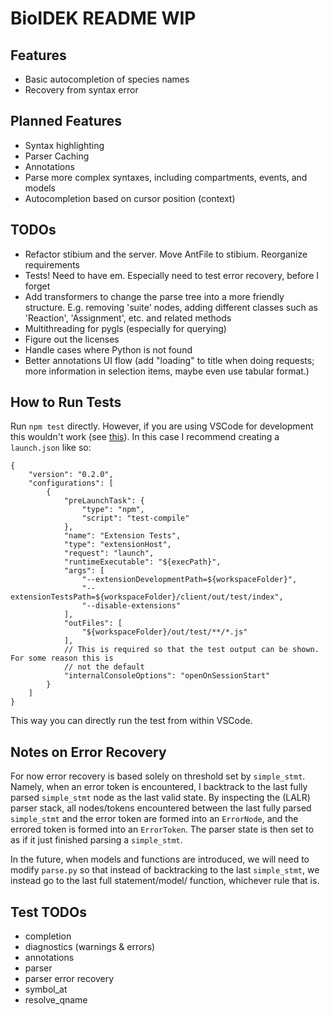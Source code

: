 # BioIDEK README WIP

## Features
* Basic autocompletion of species names
* Recovery from syntax error

## Planned Features
* Syntax highlighting
* Parser Caching
* Annotations
* Parse more complex syntaxes, including compartments, events, and models
* Autocompletion based on cursor position (context)

## TODOs
* Refactor stibium and the server. Move AntFile to stibium. Reorganize requirements
* Tests! Need to have em. Especially need to test error recovery, before I forget
* Add transformers to change the parse tree into a more friendly structure. E.g. removing 'suite'
nodes, adding different classes such as 'Reaction', 'Assignment', etc. and related methods
* Multithreading for pygls (especially for querying)
* Figure out the licenses
* Handle cases where Python is not found
* Better annotations UI flow (add "loading" to title when doing requests; more information in
selection items, maybe even use tabular format.)

## How to Run Tests
Run `npm test` directly. However, if you are using VSCode for development this wouldn't work (see
[this](https://code.visualstudio.com/api/working-with-extensions/testing-extension#using-insiders-version-for-extension-development)).
In this case I recommend creating a `launch.json` like so:
```
{
    "version": "0.2.0",
    "configurations": [
        {
            "preLaunchTask": {
                "type": "npm",
                "script": "test-compile"
            },
            "name": "Extension Tests",
            "type": "extensionHost",
            "request": "launch",
            "runtimeExecutable": "${execPath}",
            "args": [
                "--extensionDevelopmentPath=${workspaceFolder}",
                "--extensionTestsPath=${workspaceFolder}/client/out/test/index",
                "--disable-extensions"
            ],
            "outFiles": [
                "${workspaceFolder}/out/test/**/*.js"
            ],
            // This is required so that the test output can be shown. For some reason this is
            // not the default
            "internalConsoleOptions": "openOnSessionStart"
        }
    ]
}
```
This way you can directly run the test from within VSCode.


## Notes on Error Recovery
For now error recovery is based solely on threshold set by `simple_stmt`. Namely, when an error
token is encountered, I backtrack to the last fully parsed `simple_stmt` node as the last valid
state. By inspecting the (LALR) parser stack, all nodes/tokens encountered between the last fully
parsed `simple_stmt` and the error token are formed into an `ErrorNode`, and the errored token is
formed into an `ErrorToken`. The parser state is then set to as if it just finished parsing a
`simple_stmt`.

In the future, when models and functions are introduced, we will need to modify `parse.py` so that
instead of backtracking to the last `simple_stmt`, we instead go to the last full statement/model/
function, whichever rule that is.


## Test TODOs
* completion
* diagnostics (warnings & errors)
* annotations
* parser
* parser error recovery
* symbol_at
* resolve_qname
